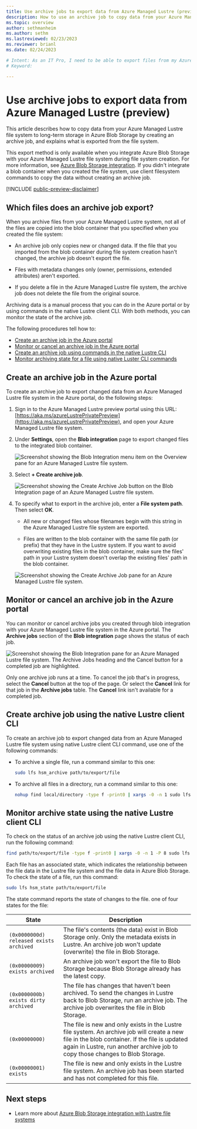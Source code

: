```yaml
---
title: Use archive jobs to export data from Azure Managed Lustre (preview)
description: How to use an archive job to copy data from your Azure Managed Lustre file system to long-term storage in Azure Blob Storage.
ms.topic: overview
author: sethmanheim
ms.author: sethm 
ms.lastreviewed: 02/23/2023
ms.reviewer: brianl
ms.date: 02/24/2023

# Intent: As an IT Pro, I need to be able to export files from my Azure Managed Lustre file system to longterm Azure Blob Storage.
# Keyword: 

---
```


# Use archive jobs to export data from Azure Managed Lustre (preview)

This article describes how to copy data from your Azure Managed Lustre file system to long-term storage in Azure Blob Storage by creating an archive job, and explains what is exported from the file system.

This export method is only available when you integrate Azure Blob Storage with your Azure Managed Lustre file system during file system creation. For more information, see [Azure Blob Storage integration](amlfs-overview.md#azure-blob-storage-integration). If you didn't integrate a blob container when you created the file system, use client filesystem commands to copy the data without creating an archive job.

[!INCLUDE [public-preview-disclaimer](includes/managed-lustre-preview-disclaimer.md)]

## Which files does an archive job export?

When you archive files from your Azure Managed Lustre system, not all of the files are copied into the blob container that you specified when you created the file system:

* An archive job only copies new or changed data. If the file that you imported from the blob container during file system creation hasn't changed, the archive job doesn't export the file.

* Files with metadata changes only (owner, permissions, extended attributes) aren't exported.

* If you delete a file in the Azure Managed Lustre file system, the archive job does not delete the file from the original source.

Archiving data is a manual process that you can do in the Azure portal or by using commands in the native Lustre client CLI. With both methods, you can monitor the state of the archive job.

The following procedures tell how to:

* [Create an archive job in the Azure portal](#create-an-archive-job-in-the-azure-portal)
* [Monitor or cancel an archive job in the Azure portal](#monitor-or-cancel-an-archive-job-in-the-azure-portal)
* [Create an archive job using commands in the native Lustre CLI](#create-archive-job-using-the-native-lustre-client-cli)
* [Monitor archiving state for a file using native Luster CLI commands](#monitor-archive-state-using-the-native-lustre-client-cli)

## Create an archive job in the Azure portal

To create an archive job to export changed data from an Azure Managed Lustre file system in the Azure portal, do the following steps:

1. Sign in to the Azure Managed Lustre preview portal using this URL: [https://aka.ms/azureLustrePrivatePreview](https://aka.ms/azureLustrePrivatePreview), and open your Azure Managed Lustre file system.

1. Under **Settings**,  open the **Blob integration** page to export changed files to the integrated blob container.

   ![Screenshot showing the Blob Integration menu item on the Overview pane for an Azure Managed Lustre file system.](media/export-with-archive-jobs/select-blob-integration-settings.png)

2. Select **+ Create archive job**.

   ![Screenshot showing the Create Archive Job button on the Blob Integration page of an Azure Managed Lustre file system.](media/export-with-archive-jobs/select-create-archive-job.png)

3. To specify what to export in the archive job, enter a **File system path**. Then select **OK**.

   * All new or changed files whose filenames begin with this string in the Azure Managed Lustre file system are exported.

   * Files are written to the blob container with the same file path (or prefix) that they have in the Lustre system. If you want to avoid overwriting existing files in the blob container, make sure the files' path in your Lustre system doesn't overlap the existing files' path in the blob container.

   ![Screenshot showing the Create Archive Job pane for an Azure Managed Lustre file system.](media/export-with-archive-jobs/create-archive-job-options.png)

## Monitor or cancel an archive job in the Azure portal

You can monitor or cancel archive jobs you created through blob integration with your Azure Managed Lustre file system in the Azure portal. The **Archive jobs** section of the **Blob integration** page shows the status of each job.

   ![Screenshot showing the Blob Integration pane for an Azure Managed Lustre file system. The Archive Jobs heading and the Cancel button for a completed job are highlighted.](media/export-with-archive-jobs/archive-jobs.png)

Only one archive job runs at a time. To cancel the job that's in progress, select the **Cancel** button at the top of the page. Or select the **Cancel** link for that job in the **Archive jobs** table. The **Cancel** link isn't available for a completed job.

## Create archive job using the native Lustre client CLI

To create an archive job to export changed data from an Azure Managed Lustre file system using native Lustre client CLI command, use one of the following commands:

* To archive a single file, run a command similar to this one:

  ```bash
  sudo lfs hsm_archive path/to/export/file
  ```

* To archive all files in a directory, run a command similar to this one:

  ```bash
  nohup find local/directory -type f -print0 | xargs -0 -n 1 sudo lfs hsm_archive &
  ```

## Monitor archive state using the native Lustre client CLI

To check on the status of an archive job using the native Lustre client CLI, run the following command:

```bash
find path/to/export/file -type f -print0 | xargs -0 -n 1 -P 8 sudo lfs hsm_action | grep "ARCHIVE" | wc -l
```

Each file has an associated state, which indicates the relationship between the file data in the Lustre file system and the file data in Azure Blob Storage. To check the state of a file, run this command:

```bash
sudo lfs hsm_state path/to/export/file
```

The state command reports the state of changes to the file. one of four states for the file:

|State|Description|
|-----|-----------|
|`(0x0000000d) released exists archived`|The file's contents (the data) exist in Blob Storage only. Only the metadata exists in Lustre. An archive job won't update (overwrite) the file in Blob Storage.|
|`(0x00000009) exists archived`|An archive job won't export the file to Blob Storage because Blob Storage already has the latest copy.|
|`(0x0000000b) exists dirty archived`|The file has changes that haven't been archived. To send the changes in Lustre back to Blob Storage, run an archive job. The archive job overwrites the file in Blob Storage.|
|`(0x00000000)`|The file is new and only exists in the Lustre file system. An archive job will create a new file in the blob container. If the file is updated again in Lustre, run another archive job to copy those changes to Blob Storage.|
|`(0x00000001) exists`|The file is new and only exists in the Lustre file system. An archive job has been started and has not completed for this file. |

## Next steps

* Learn more about [Azure Blob Storage integration with Lustre file systems](blob-integration.md)

